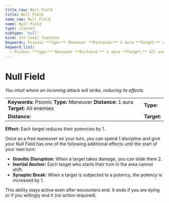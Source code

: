 ```yaml
---
title_raw: Null Field
title: Null Field
name_raw: Null Field
name: Null Field
type: classes
subtype: 'null'
kind: 1st-level features
keywords: Psionic **Type:** Maneuver **Distance:** 1 aura **Target:** All enemies
keyword_list:
  - Psionic **Type:** Maneuver **Distance:** 1 aura **Target:** All enemies
---
```


# Null Field

*You intuit where an incoming attack will strike, reducing its effects.*

|                                                                                       |             |
| :------------------------------------------------------------------------------------ | :---------- |
| **Keywords:** Psionic **Type:** Maneuver **Distance:** 1 aura **Target:** All enemies | **Type:**   |
| **Distance:**                                                                         | **Target:** |

**Effect:** Each target reduces their potencies by 1.

Once as a free maneuver on your turn, you can spend 1 discipline and give your Null Field has one of the following additional effects until the start of your next turn:

- **Gravitic Disruption:** When a target takes damage, you can slide them 2.
- **Inertial Anchor:** Each target who starts their turn in the area cannot shift.
- **Synaptic Break:** When a target is subjected to a potency, the potency is increased by 1.

This ability stays active even after encounters end. It ends if you are dying or if you willingly end it (no action required).
